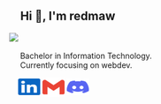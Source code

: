 <!-- Do people visit my profile? -->
[linkedin]: https://www.linkedin.com/in/janandreasrusnak/
[gmail]: mailto:janandreashorgenr@gmail.com
[twitter]: https://twitter.com/redmawzx
[discord]: https://discord.com/users/189753449670246401

## &nbsp;&nbsp;&nbsp;&nbsp;Hi 👋, I'm redmaw
<p align="left">
  <img src=https://github-readme-stats.vercel.app/api/top-langs/?username=redmawzx&theme=transparent&hide_border=true&include_all_commits=true&count_private=true&layout=compact />
</p>
<p>
  &nbsp;&nbsp;&nbsp;&nbsp;
  Bachelor in Information Technology.
  <br/>
  &nbsp;&nbsp;&nbsp;&nbsp;
  Currently focusing on webdev.
  <br/>
</p>
<p align="left">
  &nbsp;&nbsp;&nbsp;
  <a href="https://www.linkedin.com/in/janandreasrusnak/" target="_blank"><img align="center" src="assets/linkedin.svg" alt="linkedin" height="30" width="40" /></a>
  <a href="mailto:janandreashorgenr@gmail.com" target="_blank"><img align="center" src="assets/gmail.svg" alt="gmail"  height="35" width="40" /></a>
  <a href="https://discord.com/users/189753449670246401" target="_blank"><img align="center" src="assets/discord.svg" alt="discord" height="30" width="40" /></a>
</p>
